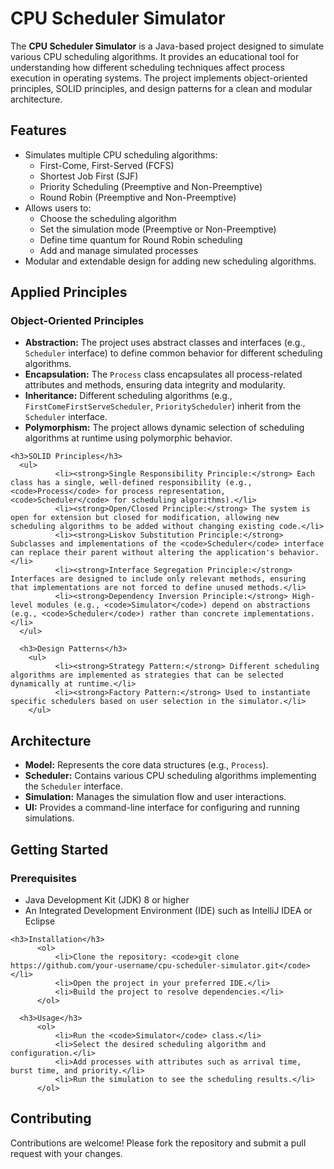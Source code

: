<h1>CPU Scheduler Simulator</h1>
<p>The <strong>CPU Scheduler Simulator</strong> is a Java-based project designed to simulate various CPU scheduling algorithms. It provides an educational tool for understanding how different scheduling techniques affect process execution in operating systems. The project implements object-oriented principles, SOLID principles, and design patterns for a clean and modular architecture.</p>
<h2>Features</h2>
    <ul>
      <li>Simulates multiple CPU scheduling algorithms:
          <ul>
              <li>First-Come, First-Served (FCFS)</li>            
              <li>Shortest Job First (SJF)</li>
              <li>Priority Scheduling (Preemptive and Non-Preemptive)</li>
              <li>Round Robin (Preemptive and Non-Preemptive)</li>
          </ul>
        </li>
        <li>Allows users to:
            <ul>
                <li>Choose the scheduling algorithm</li>
                <li>Set the simulation mode (Preemptive or Non-Preemptive)</li>
                <li>Define time quantum for Round Robin scheduling</li>
                <li>Add and manage simulated processes</li>
            </ul>
        </li>
        <li>Modular and extendable design for adding new scheduling algorithms.</li>
    </ul>
<h2>Applied Principles</h2>
  <h3>Object-Oriented Principles</h3>
      <ul>
              <li><strong>Abstraction:</strong> The project uses abstract classes and interfaces (e.g., <code>Scheduler</code> interface) to define common behavior for different scheduling algorithms.</li>
              <li><strong>Encapsulation:</strong> The <code>Process</code> class encapsulates all process-related attributes and methods, ensuring data integrity and modularity.</li>
              <li><strong>Inheritance:</strong> Different scheduling algorithms (e.g., <code>FirstComeFirstServeScheduler</code>, <code>PriorityScheduler</code>) inherit from the <code>Scheduler</code> interface.</li>
              <li><strong>Polymorphism:</strong> The project allows dynamic selection of scheduling algorithms at runtime using polymorphic behavior.</li>
      </ul>
      
    <h3>SOLID Principles</h3>
      <ul>
              <li><strong>Single Responsibility Principle:</strong> Each class has a single, well-defined responsibility (e.g., <code>Process</code> for process representation, <code>Scheduler</code> for scheduling algorithms).</li>
              <li><strong>Open/Closed Principle:</strong> The system is open for extension but closed for modification, allowing new scheduling algorithms to be added without changing existing code.</li>
              <li><strong>Liskov Substitution Principle:</strong> Subclasses and implementations of the <code>Scheduler</code> interface can replace their parent without altering the application's behavior.</li>
              <li><strong>Interface Segregation Principle:</strong> Interfaces are designed to include only relevant methods, ensuring that implementations are not forced to define unused methods.</li>
              <li><strong>Dependency Inversion Principle:</strong> High-level modules (e.g., <code>Simulator</code>) depend on abstractions (e.g., <code>Scheduler</code>) rather than concrete implementations.</li>
      </ul>
      
      <h3>Design Patterns</h3>
        <ul>
              <li><strong>Strategy Pattern:</strong> Different scheduling algorithms are implemented as strategies that can be selected dynamically at runtime.</li>
              <li><strong>Factory Pattern:</strong> Used to instantiate specific schedulers based on user selection in the simulator.</li>
        </ul>
      
<h2>Architecture</h2>
          <ul>
              <li><strong>Model:</strong> Represents the core data structures (e.g., <code>Process</code>).</li>
              <li><strong>Scheduler:</strong> Contains various CPU scheduling algorithms implementing the <code>Scheduler</code> interface.</li>
              <li><strong>Simulation:</strong> Manages the simulation flow and user interactions.</li>
              <li><strong>UI:</strong> Provides a command-line interface for configuring and running simulations.</li>
          </ul>
      
<h2>Getting Started</h2>
    <h3>Prerequisites</h3>
          <ul>
              <li>Java Development Kit (JDK) 8 or higher</li>
              <li>An Integrated Development Environment (IDE) such as IntelliJ IDEA or Eclipse</li>
          </ul>
      
    <h3>Installation</h3>
          <ol>
              <li>Clone the repository: <code>git clone https://github.com/your-username/cpu-scheduler-simulator.git</code></li>
              <li>Open the project in your preferred IDE.</li>
              <li>Build the project to resolve dependencies.</li>
          </ol>
      
      <h3>Usage</h3>
          <ol>
              <li>Run the <code>Simulator</code> class.</li>
              <li>Select the desired scheduling algorithm and configuration.</li>
              <li>Add processes with attributes such as arrival time, burst time, and priority.</li>
              <li>Run the simulation to see the scheduling results.</li>
          </ol>
      
<h2>Contributing</h2>
          <p>Contributions are welcome! Please fork the repository and submit a pull request with your changes.</p>

